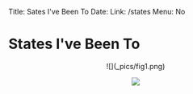 Title: Sates I've Been To
Date:
Link: /states
Menu: No

# States I've Been To
<center>
![](_pics/fig1.png)

![](https://banners-my.flightradar24.com/Nthp.png)
</center>
